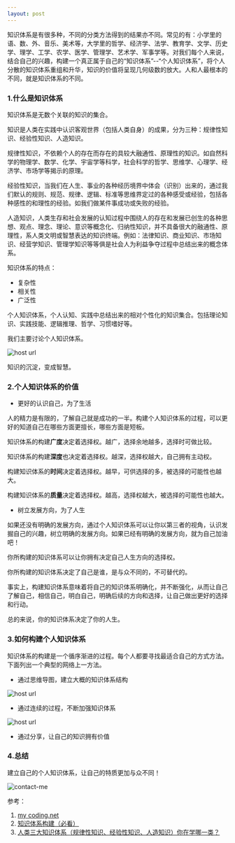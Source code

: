 ```yaml
---
layout: post
---
```


知识体系是有很多种，不同的分类方法得到的结果亦不同。常见的有：小学里的语、数、外、音乐、美术等，大学里的哲学、经济学、法学、教育学、文学、历史学、理学、工学、农学、医学、管理学、艺术学、军事学等。对我们每个人来说，结合自己的兴趣，构建一个真正属于自己的“知识体系”--“个人知识体系”，将个人分散的知识体系重组和升华，知识的价值将呈现几何级数的放大。人和人最根本的不同，就是知识体系的不同。

### 1.什么是知识体系

知识体系是无数个关联的知识的集合。

知识是人类在实践中认识客观世界（包括人类自身）的成果，分为三种：规律性知识、经验性知识、人造知识。

规律性知识，不依赖个人的存在而存在的具较大融通性、原理性的知识。如自然科学的物理学、数学、化学、宇宙学等科学，社会科学的哲学、思维学、心理学、经济学、市场学等揭示的原理。

经验性知识，当我们在人生、事业的各种经历境界中体会（识别）出来的，通过我们默认的规则、规范、规律、逻辑、标准等思维界定过的各种感受或经验，包括各种感性的和理性的经验。如我们做某件事成功或失败的经验。

人造知识，人类生存和社会发展的认知过程中围绕人的存在和发展已创生的各种思想、观点、理念、理论、意识等概念化、归纳性知识，并不具备很大的融通性、原理性，系人类文明或智慧表达的知识终端。例如：法律知识、商业知识、市场知识、经营学知识、管理学知识等等俱是社会人为利益争夺过程中总结出来的概念体系。

知识体系的特点：

+ 复杂性
+ 相关性
+ 广泛性

个人知识体系，个人认知、实践中总结出来的相对个性化的知识集合。包括理论知识、实践技能、逻辑推理、哲学、习惯嗜好等。

我们主要讨论个人知识体系。

![host url]({{site.baseurl}}/assets/2020-04-14/知识体系.PNG)


知识的沉淀，变成智慧。

### 2.个人知识体系的价值

+ 更好的认识自己，为了生活

人的精力是有限的，了解自己就是成功的一半。构建个人知识体系的过程，可以更好的知道自己在哪些方面更擅长，哪些方面是短板。

知识体系的构建**广度**决定着选择权。越广，选择余地越多，选择时可做比较。

知识体系的构建**深度**也决定着选择权。越深，选择权越大，自己拥有主动权。

构建知识体系的**时间**决定着选择权。越早，可供选择的多，被选择的可能性也越大。

构建知识体系的**质量**决定着选择权。越高，选择权越大，被选择的可能性也越大。

+ 树立发展方向，为了人生

如果还没有明确的发展方向，通过个人知识体系可以让你以第三者的视角，认识发掘自己的兴趣，树立明确的发展方向。如果已经有明确的发展方向，就为自己加油吧！

你所构建的知识体系可以让你拥有决定自己人生方向的选择权。

你所构建的知识体系决定了自己是谁，是与众不同的，不可替代的。

事实上，构建知识体系意味着将自己的知识体系明确化，并不断强化，从而让自己了解自己，相信自己，明白自己，明确后续的方向和选择，让自己做出更好的选择和行动。

总的来说，你的知识体系决定了你的人生。


### 3.如何构建个人知识体系

知识体系的构建是一个循序渐进的过程。每个人都要寻找最适合自己的方式方法。下面列出一个典型的网络上一方法。


+ 通过思维导图，建立大概的知识体系结构

![host url]({{site.baseurl}}/assets/2020-04-14/示例.PNG)


+ 通过连续的过程，不断加强知识体系

![host url]({{site.baseurl}}/assets/2020-04-14/构建过程.PNG)

+ 通过分享，让自己的知识拥有价值

### 4.总结

建立自己的个人知识体系，让自己的特质更加与众不同！



![contact-me]({{site.baseurl}}/assets/img/contact-me.png)

参考：

1. [my coding.net](http://zhwa3232.coding.me/baibingqianlan.github.io/)
2. [知识体系构建（必看）](https://www.douban.com/note/701394612/)
3. [人类三大知识体系（规律性知识、经验性知识、人造知识）你在学哪一类？](http://blog.sina.com.cn/s/blog_97111f100102wn7j.html)

